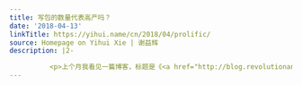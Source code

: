```yaml
---
title: 写包的数量代表高产吗？
date: '2018-04-13'
linkTitle: https://yihui.name/cn/2018/04/prolific/
source: Homepage on Yihui Xie | 谢益辉
description: |2-

          <p>上个月我看见一篇博客，标题是《<a href="http://blog.revolutionanalytics.com/2018/03/the-most-prolific-package-maintainers-on-cran.html">最高产的 R 包作者</a>》。博主两年前用了一个标题“<a href="http://blog.revolutionanalytics.com/2016/11/most-popular-r-packages.html">最流行的 R 包</a>”时我就在推特上怼了他（不要偷换概念、把下载量与流行等同），这次又用了一个我认为很不恰当的<a href="https://yihui.name/en/2018/03/on-adjectives/">形容词</a>。我看到这篇文章标题时，还没看内容就先想到一个包：<a href="https://cran.rstudio.com/web/packages/assertive/">assertive</a>。看看这个包你就明白为什么一个人发布的 R 包的数量不能代表高产了。当年这个包的作
---
```


